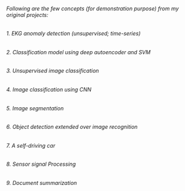 ######  Following are the few concepts (for demonstration purpose) from my original projects:
######  1. EKG anomaly detection (unsupervised; time-series)
######  2. Classification model using deep autoencoder and SVM 
######  3. Unsupervised image classification 
######  4. Image classification using CNN 
######  5. Image segmentation 
######  6. Object detection extended over image recognition 
######  7. A self-driving car 
######  8. Sensor signal Processing
######  9. Document summarization 



